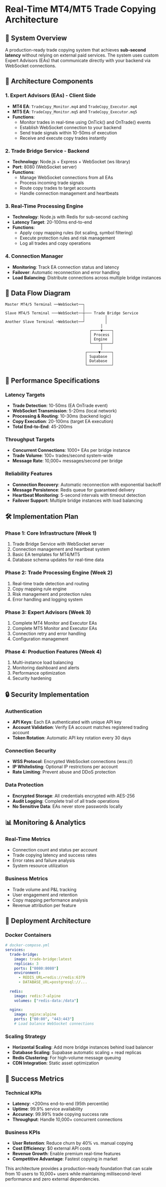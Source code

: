 # Real-Time MT4/MT5 Trade Copying Architecture

## 🎯 **System Overview**

A production-ready trade copying system that achieves **sub-second latency** without relying on external paid services. The system uses custom Expert Advisors (EAs) that communicate directly with your backend via WebSocket connections.

## 🔧 **Architecture Components**

### 1. **Expert Advisors (EAs) - Client Side**
- **MT4 EA**: `TradeCopy_Monitor.mq4` and `TradeCopy_Executor.mq4`
- **MT5 EA**: `TradeCopy_Monitor.mq5` and `TradeCopy_Executor.mq5`
- **Functions**:
  - Monitor trades in real-time using OnTick() and OnTrade() events
  - Establish WebSocket connection to your backend
  - Send trade signals within 10-50ms of execution
  - Receive and execute copy trades instantly

### 2. **Trade Bridge Service - Backend**
- **Technology**: Node.js + Express + WebSocket (ws library)
- **Port**: 8080 (WebSocket server)
- **Functions**:
  - Manage WebSocket connections from all EAs
  - Process incoming trade signals
  - Route copy trades to target accounts
  - Handle connection management and heartbeats

### 3. **Real-Time Processing Engine**
- **Technology**: Node.js with Redis for sub-second caching
- **Latency Target**: 20-100ms end-to-end
- **Functions**:
  - Apply copy mapping rules (lot scaling, symbol filtering)
  - Execute protection rules and risk management
  - Log all trades and copy operations

### 4. **Connection Manager**
- **Monitoring**: Track EA connection status and latency
- **Failover**: Automatic reconnection and error handling
- **Load Balancing**: Distribute connections across multiple bridge instances

## 📡 **Data Flow Diagram**

```
Master MT4/5 Terminal ──WebSocket──┐
                                   │
Slave MT4/5 Terminal ───WebSocket──┼─── Trade Bridge Service
                                   │         │
Another Slave Terminal ─WebSocket──┘         │
                                           │
                                      ┌────▼────┐
                                      │ Process │
                                      │ Engine  │
                                      └────┬────┘
                                           │
                                    ┌─────▼─────┐
                                    │ Supabase  │
                                    │ Database  │
                                    └───────────┘
```

## 🚀 **Performance Specifications**

### **Latency Targets**
- **Trade Detection**: 10-50ms (EA OnTrade event)
- **WebSocket Transmission**: 5-20ms (local network)
- **Processing & Routing**: 10-30ms (backend logic)
- **Copy Execution**: 20-100ms (target EA execution)
- **Total End-to-End**: 45-200ms

### **Throughput Targets**
- **Concurrent Connections**: 1000+ EAs per bridge instance
- **Trade Volume**: 100+ trades/second system-wide
- **Message Rate**: 10,000+ messages/second per bridge

### **Reliability Features**
- **Connection Recovery**: Automatic reconnection with exponential backoff
- **Message Persistence**: Redis queue for guaranteed delivery
- **Heartbeat Monitoring**: 5-second intervals with timeout detection
- **Failover Support**: Multiple bridge instances with load balancing

## 🛠️ **Implementation Plan**

### **Phase 1: Core Infrastructure (Week 1)**
1. Trade Bridge Service with WebSocket server
2. Connection management and heartbeat system
3. Basic EA templates for MT4/MT5
4. Database schema updates for real-time data

### **Phase 2: Trade Processing Engine (Week 2)**
1. Real-time trade detection and routing
2. Copy mapping rule engine
3. Risk management and protection rules
4. Error handling and logging system

### **Phase 3: Expert Advisors (Week 3)**
1. Complete MT4 Monitor and Executor EAs
2. Complete MT5 Monitor and Executor EAs
3. Connection retry and error handling
4. Configuration management

### **Phase 4: Production Features (Week 4)**
1. Multi-instance load balancing
2. Monitoring dashboard and alerts
3. Performance optimization
4. Security hardening

## 🔒 **Security Implementation**

### **Authentication**
- **API Keys**: Each EA authenticated with unique API key
- **Account Validation**: Verify EA account matches registered trading account
- **Token Rotation**: Automatic API key rotation every 30 days

### **Connection Security**
- **WSS Protocol**: Encrypted WebSocket connections (wss://)
- **IP Whitelisting**: Optional IP restrictions per account
- **Rate Limiting**: Prevent abuse and DDoS protection

### **Data Protection**
- **Encrypted Storage**: All credentials encrypted with AES-256
- **Audit Logging**: Complete trail of all trade operations
- **No Sensitive Data**: EAs never store passwords locally

## 📊 **Monitoring & Analytics**

### **Real-Time Metrics**
- Connection count and status per account
- Trade copying latency and success rates
- Error rates and failure analysis
- System resource utilization

### **Business Metrics**
- Trade volume and P&L tracking
- User engagement and retention
- Copy mapping performance analysis
- Revenue attribution per feature

## 🐳 **Deployment Architecture**

### **Docker Containers**
```yaml
# docker-compose.yml
services:
  trade-bridge:
    image: trade-bridge:latest
    replicas: 3
    ports: ["8080:8080"]
    environment:
      - REDIS_URL=redis://redis:6379
      - DATABASE_URL=postgresql://...
    
  redis:
    image: redis:7-alpine
    volumes: ["redis-data:/data"]
    
  nginx:
    image: nginx:alpine
    ports: ["80:80", "443:443"]
    # Load balance WebSocket connections
```

### **Scaling Strategy**
- **Horizontal Scaling**: Add more bridge instances behind load balancer
- **Database Scaling**: Supabase automatic scaling + read replicas
- **Redis Clustering**: For high-volume message queuing
- **CDN Integration**: Static asset optimization

## 🎯 **Success Metrics**

### **Technical KPIs**
- **Latency**: <200ms end-to-end (95th percentile)
- **Uptime**: 99.9% service availability
- **Accuracy**: 99.99% trade copying success rate
- **Throughput**: Handle 10,000+ concurrent connections

### **Business KPIs**
- **User Retention**: Reduce churn by 40% vs. manual copying
- **Cost Efficiency**: $0 external API costs
- **Revenue Growth**: Enable premium real-time features
- **Competitive Advantage**: Fastest copying in market

This architecture provides a production-ready foundation that can scale from 10 users to 10,000+ users while maintaining millisecond-level performance and zero external dependencies.
